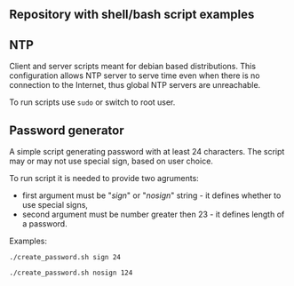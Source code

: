 ## Repository with shell/bash script examples

## NTP

Client and server scripts meant for debian based distributions. 
This configuration allows NTP server to serve time even when there is no connection to the Internet, thus global NTP servers are unreachable.

To run scripts use `sudo` or switch to root user.

## Password generator

A simple script generating password with at least 24 characters. The script may or may not use special sign, based on user choice.

To run script it is needed to provide two agruments:
* first argument must be "*sign*" or "*nosign*" string - it defines whether to use special signs,
* second argument must be number greater then 23 - it defines length of a password.

Examples: 

`./create_password.sh sign 24`



`./create_password.sh nosign 124`

